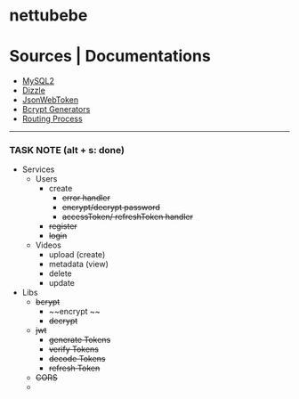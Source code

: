 # nettubebe

# Sources | Documentations
- [MySQL2](https://sidorares.github.io/node-mysql2/docs)
- [Dizzle](https://orm.drizzle.team/docs/get-started-mysql)
- [JsonWebToken](https://jwt.io/)
- [Bcrypt Generators](https://bcrypt-generator.com/)
- [Routing Process](https://dev.to/sulistef/how-to-set-up-routing-in-an-expressjs-project-using-typescript-51ib)

---

### TASK NOTE (alt + s: done)
- Services
  - Users
    - create
      - ~~error handler~~
      - ~~encrypt/decrypt password~~
      - ~~accessToken/ refreshToken handler~~
    - ~~register~~
    - ~~login~~
  - Videos
    - upload (create)
    - metadata (view)
    - delete
    - update
- Libs
  - ~~bcrypt~~
    - ~~encrypt ~~
    - ~~decrypt~~
  - ~~jwt~~
    - ~~generate Tokens~~
    - ~~verify Tokens~~
    - ~~decode Tokens~~
    - ~~refresh Token~~
  - ~~CORS~~
  - 